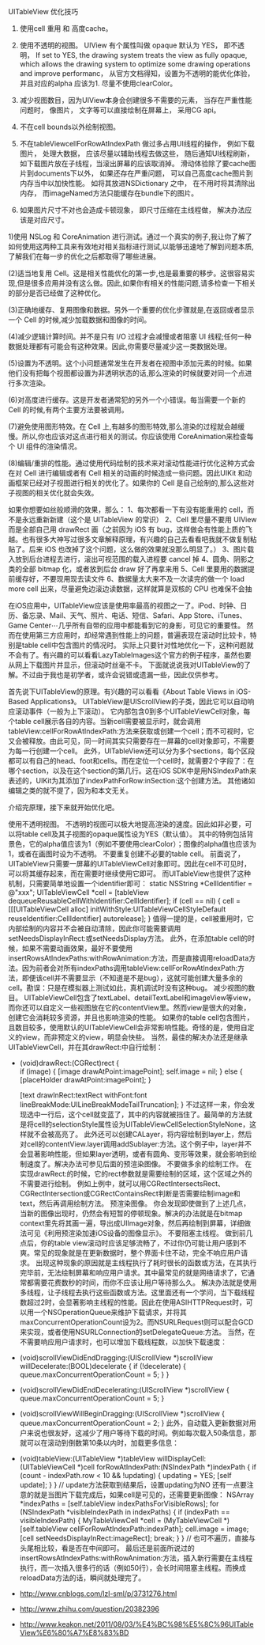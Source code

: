 UITableView 优化技巧

1.  使用cell 重用 和 高度cache。

2.  使用不透明的视图。
UIView 有个属性叫做 opaque 默认为 YES， 即不透明， If set to YES, the drawing system treats the view as fully opaque, which allows the drawing system to optimize some drawing operations and improve performanc， 从官方文档得知，设置为不透明的能优化体验， 并且对应的alpha 应该为1. 尽量不使用clearColor。
3.   减少视图数目，因为UIView本身会创建很多不需要的元素， 当存在严重性能问题时， 像图片， 文字等可以直接绘制在屏幕上， 采用CG api。
4.   不在cell bounds以外绘制视图。
5.    不在tableViewcellForRowAtIndexPath 做过多占用UI线程的操作， 例如下载图片， 处理大数据， 应该尽量以辅助线程去做这些， 随后通知UI线程刷新， 如下载图片放在子线程，当滚出屏幕的应该取消掉。
  滑动体验除了要cache图片到documents下以外， 如果还存在严重问题， 可以自己高度cache图片到内存当中以加快性能。  如将其放进NSDictionary 之中， 在不用时将其清除出内存， 而imageNamed方法只能缓存在bundle下的图片。
6.   如果图片尺寸不对也会造成卡顿现象， 即尺寸压缩在主线程做， 解决办法应该是对应尺寸。


1)使用 NSLog 和 CoreAnimation 进行测试。通过一个真实的例子,我让你了解了如何使用这两种工具来有效地对相关指标进行测试,以能够迅速地了解到问题本质,了解我们在每一步的优化之后都取得了哪些进展。

(2)适当地复用 Cell。这是相关性能优化的第一步,也是最重要的移步。这很容易实现,但是很多应用并没有这么做。因此,如果你有相关的性能问题,请多检查一下相关的部分是否已经做了这种优化。

(3)正确地缓存、复用图像和数据。另外一个重要的优化步骤就是,在返回或者显示一个 Cell 的时候,减少加载数据和图像的时间。

(4)减少逻辑计算时间。并不是只有 I/O 过程才会减慢或者阻塞 UI 线程;任何一种数据处理都有可能会有这种效果。因此,你需要尽量减少这一类数据处理。

(5)设置为不透明。这个小问题通常发生在开发者在视图中添加元素的时候。如果他们没有把每个视图都设置为非透明状态的话,那么渲染的时候就要对同一个点进行多次渲染。

(6)对高度进行缓存。这是开发者通常犯的另外一个小错误。每当需要一个新的 Cell 的时候,有两个主要方法要被调用。

(7)避免使用图形特效。在 Cell 上,有越多的图形特效,那么渲染的过程就会越缓慢。所以,你也应该对这点进行相关的测试。你应该使用 CoreAnimation来检查每个 UI 组件的渲染情况。

(8)编辑/重排的性能。通过使用代码绘制的技术来对滚动性能进行优化这种方式会在对 Cell 进行编辑或者有 Cell 相关的动画的时候造成一些问题。因此UIKit 和动画框架已经对子视图进行相关的优化了。如果你的 Cell 是自己绘制的,那么这些对子视图的相关优化就会失效。




如果你想要如丝般顺滑的效果，那么：
1、每次都看一下有没有能重用的 cell，而不是永远重新新建（这个是 UITableView 的常识）
2、Cell 里尽量不要用 UIView 而是全部自己用 drawRect 画（之前因为 iOS 有 bug，这样做会有性能上质的飞越。也有很多大神写过很多文章解释原理，有兴趣的自己去看看吧我就不做复制粘贴了。后来 iOS 也改掉了这个问题，这么做的效果就没那么明显了。）
3、图片载入放到后台进程去进行，滚出可视范围的载入进程要 cancel 掉
4、圆角、阴影之类的全部 bitmap 化，或者放到后台 draw 好了再拿来用
5、Cell 里要用的数据提前缓存好，不要现用现去读文件
6、数据量太大来不及一次读完的做一个 load more cell 出来，尽量避免边滚边读数据，这样就算是双核的 CPU 也难保不会抽


在iOS应用中，UITableView应该是使用率最高的视图之一了。iPod、时钟、日历、备忘录、Mail、天气、照片、电话、短信、Safari、App Store、iTunes、Game Center⋯几乎所有自带的应用中都能看到它的身影，可见它的重要性。
然而在使用第三方应用时，却经常遇到性能上的问题，普遍表现在滚动时比较卡，特别是table cell中包含图片的情况时。
实际上只要针对性地优化一下，这种问题就不会有了。有兴趣的可以看看LazyTableImages这个官方的例子程序，虽然也要从网上下载图片并显示，但滚动时丝毫不卡。
下面就说说我对UITableView的了解。不过由于我也是初学者，或许会说错或遗漏一些，因此仅供参考。

首先说下UITableView的原理。有兴趣的可以看看《About Table Views in iOS-Based Applications》。
UITableView是UIScrollView的子类，因此它可以自动响应滚动事件（一般为上下滚动）。
它内部包含0到多个UITableViewCell对象，每个table cell展示各自的内容。当新cell需要被显示时，就会调用tableView:cellForRowAtIndexPath:方法来获取或创建一个cell；而不可视时，它又会被释放。由此可见，同一时间其实只需要存在一屏幕的cell对象即可，不需要为每一行创建一个cell。
此外，UITableView还可以分为多个sections，每个区段都可以有自己的head、foot和cells。而在定位一个cell时，就需要2个字段了：在哪个section，以及在这个section的第几行。这在iOS SDK中是用NSIndexPath来表述的，UIKit为其添加了indexPathForRow:inSection:这个创建方法。
其他诸如编辑之类的就不提了，因为和本文无关。

介绍完原理，接下来就开始优化吧。

使用不透明视图。
不透明的视图可以极大地提高渲染的速度。因此如非必要，可以将table cell及其子视图的opaque属性设为YES（默认值）。
其中的特例包括背景色，它的alpha值应该为1（例如不要使用clearColor）；图像的alpha值也应该为1，或者在画图时设为不透明。
不要重复创建不必要的table cell。
前面说了，UITableView只需要一屏幕的UITableViewCell对象即可。因此在cell不可见时，可以将其缓存起来，而在需要时继续使用它即可。
而UITableView也提供了这种机制，只需要简单地设置一个identifier即可：
static NSString *CellIdentifier = @"xxx";
UITableViewCell *cell = [tableView dequeueReusableCellWithIdentifier:CellIdentifier];
if (cell == nil) {
    cell = [[[UITableViewCell alloc] initWithStyle:UITableViewCellStyleDefault reuseIdentifier:CellIdentifier] autorelease];
}
值得一提的是，cell被重用时，它内部绘制的内容并不会被自动清除，因此你可能需要调用setNeedsDisplayInRect:或setNeedsDisplay方法。
此外，在添加table cell的时候，如果不需要动画效果，最好不要使用insertRowsAtIndexPaths:withRowAnimation:方法，而是直接调用reloadData方法。因为前者会对所有indexPaths调用tableView:cellForRowAtIndexPath:方法，即便该cell并不需要显示（不知道是不是bug），这就可能创建大量多余的cell。勘误：只是在模拟器上测试如此，真机调试时没有这种bug。
减少视图的数目。
UITableViewCell包含了textLabel、detailTextLabel和imageView等view，而你还可以自定义一些视图放在它的contentView里。然而view是很大的对象，创建它会消耗较多资源，并且也影响渲染的性能。
如果你的table cell包含图片，且数目较多，使用默认的UITableViewCell会非常影响性能。奇怪的是，使用自定义的view，而非预定义的view，明显会快些。
当然，最佳的解决办法还是继承UITableViewCell，并在其drawRect:中自行绘制：
- (void)drawRect:(CGRect)rect {    
    if (image) {
        [image drawAtPoint:imagePoint];
        self.image = nil;
    } else {
        [placeHolder drawAtPoint:imagePoint];
    }	
    
    [text drawInRect:textRect withFont:font lineBreakMode:UILineBreakModeTailTruncation];
}
不过这样一来，你会发现选中一行后，这个cell就变蓝了，其中的内容就被挡住了。最简单的方法就是将cell的selectionStyle属性设为UITableViewCellSelectionStyleNone，这样就不会被高亮了。
此外还可以创建CALayer，将内容绘制到layer上，然后对cell的contentView.layer调用addSublayer:方法。这个例子中，layer并不会显著影响性能，但如果layer透明，或者有圆角、变形等效果，就会影响到绘制速度了。解决办法可参见后面的预渲染图像。
不要做多余的绘制工作。
在实现drawRect:的时候，它的rect参数就是需要绘制的区域，这个区域之外的不需要进行绘制。
例如上例中，就可以用CGRectIntersectsRect、CGRectIntersection或CGRectContainsRect判断是否需要绘制image和text，然后再调用绘制方法。
预渲染图像。
你会发现即使做到了上述几点，当新的图像出现时，仍然会有短暂的停顿现象。解决的办法就是在bitmap context里先将其画一遍，导出成UIImage对象，然后再绘制到屏幕，详细做法可见《利用预渲染加速iOS设备的图像显示》。
不要阻塞主线程。
做到前几点后，你的table view滚动时应该足够流畅了，不过你仍可能让用户感到不爽。常见的现象就是在更新数据时，整个界面卡住不动，完全不响应用户请求。
出现这种现象的原因就是主线程执行了耗时很长的函数或方法，在其执行完毕前，无法绘制屏幕和响应用户请求。其中最常见的就是网络请求了，它通常都需要花费数秒的时间，而你不应该让用户等待那么久。
解决办法就是使用多线程，让子线程去执行这些函数或方法。这里面还有一个学问，当下载线程数超过2时，会显著影响主线程的性能。因此在使用ASIHTTPRequest时，可以用一个NSOperationQueue来维护下载请求，并将其maxConcurrentOperationCount设为2。而NSURLRequest则可以配合GCD来实现，或者使用NSURLConnection的setDelegateQueue:方法。
当然，在不需要响应用户请求时，也可以增加下载线程数，以加快下载速度：
- (void)scrollViewDidEndDragging:(UIScrollView *)scrollView willDecelerate:(BOOL)decelerate {
    if (!decelerate) {
        queue.maxConcurrentOperationCount = 5;
    }
}

- (void)scrollViewDidEndDecelerating:(UIScrollView *)scrollView {
    queue.maxConcurrentOperationCount = 5;
}

- (void)scrollViewWillBeginDragging:(UIScrollView *)scrollView {
    queue.maxConcurrentOperationCount = 2;
}
此外，自动载入更新数据对用户来说也很友好，这减少了用户等待下载的时间。例如每次载入50条信息，那就可以在滚动到倒数第10条以内时，加载更多信息：
- (void)tableView:(UITableView *)tableView willDisplayCell:(UITableViewCell *)cell forRowAtIndexPath:(NSIndexPath *)indexPath {
    if (count - indexPath.row < 10 && !updating) {
        updating = YES;
        [self update];
    }
}
// update方法获取到结果后，设置updating为NO
还有一点要注意的就是当图片下载完成后，如果cell是可见的，还需要更新图像：
NSArray *indexPaths = [self.tableView indexPathsForVisibleRows];
for (NSIndexPath *visibleIndexPath in indexPaths) {
    if (indexPath == visibleIndexPath) {
        MyTableViewCell *cell = (MyTableViewCell *)[self.tableView cellForRowAtIndexPath:indexPath];
        cell.image = image;
        [cell setNeedsDisplayInRect:imageRect];
        break;
    }
}
// 也可不遍历，直接与头尾相比较，看是否在中间即可。
最后还是前面所说过的insertRowsAtIndexPaths:withRowAnimation:方法，插入新行需要在主线程执行，而一次插入很多行的话（例如50行），会长时间阻塞主线程。而换成reloadData方法的话，瞬间就处理完了。


- http://www.cnblogs.com/lzl-sml/p/3731276.html

- http://www.zhihu.com/question/20382396

- http://www.keakon.net/2011/08/03/%E4%BC%98%E5%8C%96UITableView%E6%80%A7%E8%83%BD




